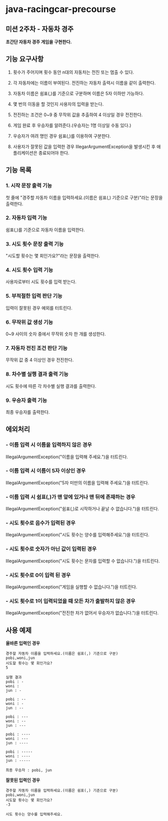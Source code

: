 # java-racingcar-precourse

## 미션 2주차 - 자동차 경주

**초간단 자동차 경주 게임을 구현한다.**

## 기능 요구사항

1. 횟수가 주어지며 횟수 동안 n대의 자동차는 전진 또는 멈출 수 있다.

2. 각 자동차에는 이름이 부여된다. 전진하는 자동차 출력시 이름을 같이 출력한다.

3. 자동차 이름은 쉼표(,)를 기준으로 구분하며 이름은 5자 이하만 가능하다.

4. 몇 번의 이동을 할 것인지 사용자의 입력을 받는다.

5. 전진하는 조건은 0~9 중 무작위 값을 추출하여 4 이상일 경우 전진한다.

6. 게임 완료 후 우승자를 알려준다.(우승자는 1명 이상일 수동 있다.)

7. 우승자가 여려 명인 경우 쉼표(,)를 이용하여 구분한다.

8. 사용자가 잘못된 값을 입력한 경우 IllegarArgumentException을 발생시킨 후 애플리케이션은 종료되어야 한다.

## 기능 목록

### 1. 시작 문장 출력 기능
첫 줄에 "경주할 자동차 이름을 입력하세요.(이름은 쉼표(,) 기준으로 구분)"라는 문장을 출력한다.

### 2. 자동차 입력 기능
쉼표(,)를 기준으로 자동차 이름을 입력한다.

### 3. 시도 횟수 문장 출력 기능
"시도할 횟수는 몇 회인가요?"라는 문장을 출력한다.

### 4. 시도 횟수 입력 기능
사용자로부터 시도 횟수를 입력 받는다.

### 5. 부적절한 입력 판단 기능
입력이 잘못된 경우 예외를 터트린다.

### 6. 무작위 값 생성 기능
0~9 사이의 숫자 중에서 무작위 숫자 한 개를 생성한다.

### 7. 자동차 전진 조건 판단 기능
무작위 값 중 4 이상인 경우 전진한다.

### 8. 차수별 실행 결과 출력 기능
시도 횟수에 따른 각 차수별 실행 결과를 출력한다.

### 9. 우승자 출력 기능
최종 우승자를 출력한다.

## 에외처리
### - 이름 입력 시 이름을 입력하지 않은 경우
IllegalArgumentException("이름을 입력해 주세요.")을 터트린다.
### - 이름 입력 시 이름이 5자 이상인 경우
IllegalArgumentException("5자 미만의 이름을 입력해 주세요.")을 터트린다.
### - 이름 입력 시 쉼표(,)가 맨 앞에 있거나 맨 뒤에 존재하는 경우
IllegalArgumentException("쉼표(,)로 시작하거나 끝날 수 없습니다.")을 터트린다.
### - 시도 횟수로 음수가 입력된 경우
IllegalArgumentException("시도 횟수는 양수를 입력해주세요.")을 터트린다.
### - 시도 횟수로 숫자가 아닌 값이 입력된 경우
IllegalArgumentException("시도 횟수는 문자를 입력할 수 없습니다.")을 터트린다.
### - 시도 횟수로 0이 입력 된 경우
IllegalArgumentException("게임을 실행할 수 없습니다.")을 터트린다.
### - 시도 횟수로 1이 입력되었을 때 모든 차가 출발하지 않은 경우
IllegalArgumentException("전진한 차가 없어서 우승자가 없습니다.")을 터트린다.

## 사용 예제

**올바른 입력인 경우**
```
경주할 자동차 이름을 입력하세요.(이름은 쉼표(,) 기준으로 구분)
pobi,woni,jun
시도할 횟수는 몇 회인가요?
5

실행 결과
pobi : -
woni : 
jun : -

pobi : --
woni : -
jun : --

pobi : ---
woni : --
jun : ---

pobi : ----
woni : ---
jun : ----

pobi : -----
woni : ----
jun : -----

최종 우승자 : pobi, jun
```

**잘못된 입력인 경우**

```
경주할 자동차 이름을 입력하세요.(이름은 쉼표(,) 기준으로 구분)
pobi,woni,jun
시도할 횟수는 몇 회인가요?
-3

시도 횟수는 양수를 입력해주세요.
```

